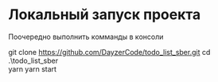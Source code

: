 # Локальный запуск проекта
Поочередно выполнить комманды в консоли

git clone https://github.com/DayzerCode/todo_list_sber.git
cd .\todo_list_sber\
yarn
yarn start
